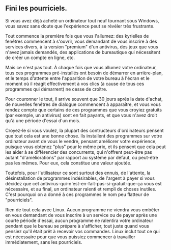 <?php require("../../entete.php");?> <?php require("../../base.php");?> <?php require("../../fonctions.php");?>

<div id="corps">

<h2>Fini les pourriciels.</h2>

<p>Si vous avez déjà acheté un ordinateur tout neuf tournant sous Windows, vous savez sans doute que l'expérience peut se révéler très frustrante.</p>

<p>Tout commence la première fois que vous l'allumez: des kyrielles de fenêtres commencent à s'ouvrir, vous demandant de vous inscrire à des services divers, à la version "premium" d'un antivirus, des jeux que vous n'avez jamais demandés, des applications de bureautique qui nécessitent de créer un compte en ligne, etc.</p>

<p>Mais ce n'est pas tout. À chaque fois que vous allumez votre ordinateur, tous ces programmes pré-installés ont besoin de démarrer en arrière-plan, et le temps d'attente entre l'apparition de votre bureau à l'écran et le moment où il réagit effectivement à vos clics (à cause de tous ces programmes qui démarrent) ne cesse de croître.</p>

<p>Pour couronner le tout, il arrive souvent que 30 jours après la date d'achat, de nouvelles fenêtres de dialogue commencent à apparaître, et vous vous rendez compte que certains de ces programmes que vous croyiez gratuits (par exemple, un antivirus) sont en fait payants, et que vous n'avez droit qu'à une période d'essai d'un mois.</p>

<p>Croyez-le si vous voulez, la plupart des contructeurs d'ordinateurs pensent que tout cela est une bonne chose. Ils installent des programmes sur votre ordinateur avant de vous le vendre, pensant améliorer votre expérience, puisque vous obtenez "plus" pour le même prix, et ils pensent que cela peut les aider à se différencier des concurrents, qui n'offrent peut-être pas autant "d'améliorations" par rapport au système par défaut, ou peut-être pas les mêmes. Pour eux, cela constitue une valeur ajoutée.</p>

<p>Toutefois, pour l'utilisateur ce sont surtout des ennuis, de l'attente, la désinstallation de programmes indésirables, de l'argent à payer si vous décidez que cet antivirus-qui-n'est-en-fait-pas-si-gratuit-que-ça vous est nécessaire, et au final, un ordinateur ralenti et rempli de choses inutiles. C'est pourquoi on a donné à ces programmes le nom peu flatteur de "pourriciels".</p>

<p>Rien de tout cela avec Linux. Aucun programme ne viendra vous embêter en vous demandant de vous inscrire à un service ou de payer après une courte période d'essai, aucun programme ne ralentira votre ordinateur pendant que le bureau se prépare à s'afficher, tout juste quand vous pensiez qu'il était prêt à recevoir vos commandes. Linux inclut tout ce qui est nécessaire pour que vous puissiez commencer à travailler immédiatement, sans les pourriciels.</p>

</div>


